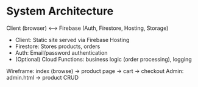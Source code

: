 # System Architecture

Client (browser) <--> Firebase (Auth, Firestore, Hosting, Storage)

- Client: Static site served via Firebase Hosting
- Firestore: Stores products, orders
- Auth: Email/password authentication
- (Optional) Cloud Functions: business logic (order processing), logging

Wireframe: index (browse) -> product page -> cart -> checkout
Admin: admin.html -> product CRUD

